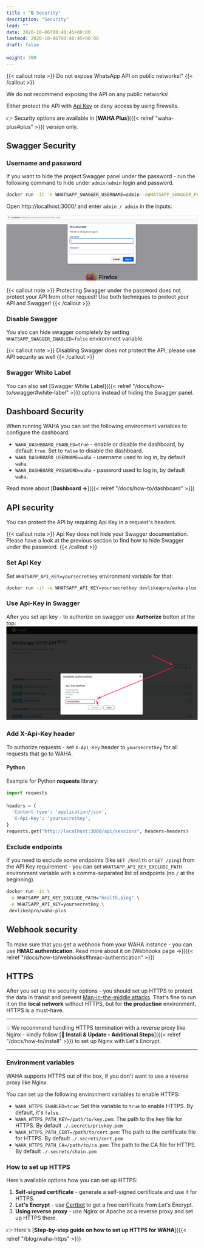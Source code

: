 ```yaml
---
title : "🔒 Security"
description: "Security"
lead: ""
date: 2020-10-06T08:48:45+00:00
lastmod: 2020-10-06T08:48:45+00:00
draft: false

weight: 700
---
```

{{< callout note >}}
    Do not expose WhatsApp API on public networks!" 
{{< /callout >}}

We do not recommend exposing the API on any public networks!

Either protect the API with [Api Key](https://www.fortinet.com/resources/cyberglossary/api-key) or deny access by using
firewalls.

👉 Security options are available in [**WAHA Plus**]({{< relref "waha-plus#plus" >}})  version only.

## Swagger Security
### Username and password
If you want to hide the project Swagger panel under the password - run the following command to hide under `admin/admin`
login and password.

```bash
docker run -it -e WHATSAPP_SWAGGER_USERNAME=admin -eWHATSAPP_SWAGGER_PASSWORD=admin devlikeapro/waha-plus
```

Open http://localhost:3000/ and enter `admin / admin` in the inputs:

![alt](swagger-basic-auth.png)

{{< callout note >}}
    Protecting Swagger under the password does not protect your API from other request! Use both techniques to protect your API and Swagger!
{{< /callout >}}

### Disable Swagger
You also can hide swagger completely by setting `WHATSAPP_SWAGGER_ENABLED=false` environment variable.

{{< callout note >}}
    Disabling Swagger does not protect the API, please use API security as well
{{< /callout >}}


### Swagger White Label
You can also set [Swagger White Label]({{< relref "/docs/how-to/swagger#white-label" >}})
options instead of hiding the Swagger panel.


## Dashboard Security
When running WAHA you can set the following environment variables to configure the dashboard:
- `WAHA_DASHBOARD_ENABLED=true` - enable or disable the dashboard, by default `true`. Set to `false` to disable the dashboard.
- `WAHA_DASHBOARD_USERNAME=waha` - username used to log in, by default `waha`.
- `WAHA_DASHBOARD_PASSWORD=waha` - password used to log in, by default `waha`.

Read more about [**Dashboard ->**]({{< relref "/docs/how-to/dashboard" >}})

## API security

You can protect the API by requiring Api Key in a request's headers.

{{< callout note >}}
    Api Key does not hide your Swagger documentation. Please have a look at the previous section to find how to hide Swagger under the password.
{{< /callout >}}

### Set Api Key

Set `WHATSAPP_API_KEY=yoursecretkey` environment variable for that:

```bash
docker run -it -e WHATSAPP_API_KEY=yoursecretkey devlikeapro/waha-plus
```

### Use Api-Key in Swagger

After you set api key - to authorize on swagger use **Authorize** button at the top:
![alt](swagger-auth.png)

### Add X-Api-Key header

To authorize requests - set `X-Api-Key` header to `yoursecretkey` for all requests that go to WAHA.

#### Python
Example for Python **requests** library:

```python
import requests

headers = {
  'Content-type': 'application/json',
  'X-Api-Key': 'yoursecretkey',
}
requests.get("http://localhost:3000/api/sessions", headers=headers)
```

### Exclude endpoints
If you need to exclude some endpoints (like `GET /health` or `GET /ping`) from the API Key requirement - you can 
set `WHATSAPP_API_KEY_EXCLUDE_PATH` environment variable with a comma-separated list of endpoints (no `/` at the beginning).

```bash
docker run -it \
 -e WHATSAPP_API_KEY_EXCLUDE_PATH="health,ping" \
 -e WHATSAPP_API_KEY=yoursecretkey \
 devlikeapro/waha-plus
```


## Webhook security
To make sure that you get a webhook from your WAHA instance - you can use **HMAC authentication**.
Read more about it on [Webhooks page ->]({{< relref "/docs/how-to/webhooks#hmac-authentication" >}})

## HTTPS
After you set up the security options - you should set up HTTPS to protect the data in transit and prevent [Man-in-the-middle attacks](https://en.wikipedia.org/wiki/Man-in-the-middle_attack).
That's fine to run it on the **local network** without HTTPS, but for **the production** environment, HTTPS is a must-have.

----

💡 We recommend handling HTTPS termination with a reverse proxy like Nginx - kindly follow
[**🔧 Install & Update - Additional Steps**]({{< relref "/docs/how-to/install" >}}) to set up Nginx with Let's Encrypt.

----

### Environment variables
WAHA supports HTTPS out of the box, if you don't want to use a reverse proxy like Nginx.

You can set up the following environment variables to enable HTTPS:
- `WAHA_HTTPS_ENABLED=true`: Set this variable to `true` to enable HTTPS. By default, it's `false`.
- `WAHA_HTTPS_PATH_KEY=/path/to/key.pem`: The path to the key file for HTTPS. By default `./.secrets/privkey.pem`
- `WAHA_HTTPS_PATH_CERT=/path/to/cert.pem`: The path to the certificate file for HTTPS. By default `./.secrets/cert.pem`
- `WAHA_HTTPS_PATH_CA=/path/to/ca.pem`: The path to the CA file for HTTPS. By default `./.secrets/chain.pem`

### How to set up HTTPS
Here's available options how you can set up HTTPS:
1. **Self-signed certificate** - generate a self-signed certificate and use it for HTTPS.
2. **Let's Encrypt** - use [Certbot](https://certbot.eff.org/) to get a free certificate from Let's Encrypt.
3. **Using reverse proxy** - use Nginx or Apache as a reverse proxy and set up HTTPS there.

👉 Here's [**Step-by-step guide on how to set up HTTPS for WAHA**]({{< relref "/blog/waha-https" >}})

